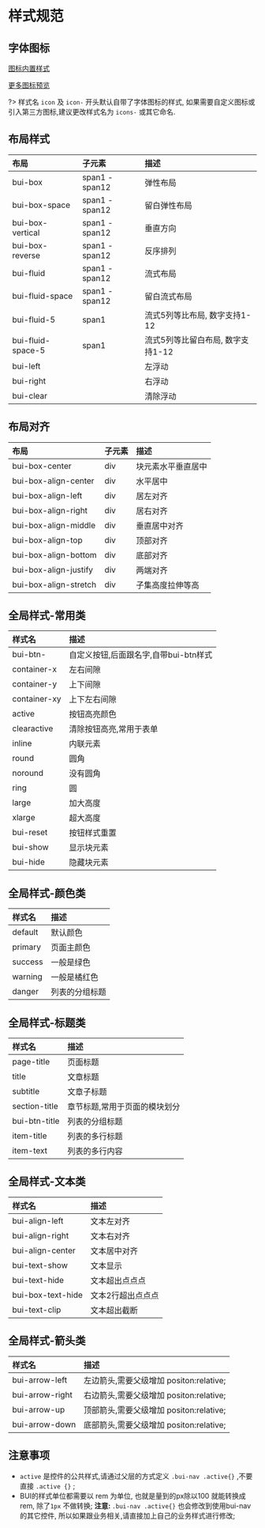 # 样式规范


## 字体图标

[图标内置样式](http://www.easybui.com/demo/#pages/ui/icon)

[更多图标预览](http://www.easybui.com/demo/font/demo.html)

?> 样式名 `icon` 及 `icon-` 开头默认自带了字体图标的样式, 如果需要自定义图标或引入第三方图标,建议更改样式名为 `icons-` 或其它命名. 

## 布局样式

| **布局**   | **子元素**            | **描述**            |
|:------------- |:-------------------|:-------------------|
| bui-box       | span1 - span12     | 弹性布局    |
| bui-box-space       | span1 - span12     | 留白弹性布局    |
| bui-box-vertical       | span1 - span12     | 垂直方向    |
| bui-box-reverse       | span1 - span12     | 反序排列    |
| bui-fluid       | span1 - span12     | 流式布局    |
| bui-fluid-space       | span1 - span12     | 留白流式布局    |
| bui-fluid-5       | span1 | 流式5列等比布局, 数字支持1-12    |
| bui-fluid-space-5  | span1 | 流式5列等比留白布局, 数字支持1-12    |
| bui-left       |       | 左浮动    |
| bui-right       |       | 右浮动    |
| bui-clear       |       | 清除浮动    |

## 布局对齐 

| **布局**   | **子元素**            | **描述**            |
|:------------- |:-------------------|:-------------------|
| bui-box-center  | div     | 块元素水平垂直居中    |
| bui-box-align-center  | div     | 水平居中    |
| bui-box-align-left  | div     | 居左对齐    |
| bui-box-align-right  | div     | 居右对齐    |
| bui-box-align-middle  | div     | 垂直居中对齐    |
| bui-box-align-top  | div     | 顶部对齐    |
| bui-box-align-bottom  | div     | 底部对齐    |
| bui-box-align-justify  | div     | 两端对齐    |
| bui-box-align-stretch  | div     | 子集高度拉伸等高    |

## 全局样式-常用类

| **样式名**   | **描述**            |
|:------------- |:-------------------|
| bui-btn-       | 自定义按钮,后面跟名字,自带bui-btn样式  |
| container-x       | 左右间隙    |
| container-y       | 上下间隙    |
| container-xy       | 上下左右间隙    |
| active       | 按钮高亮颜色    |
| clearactive       | 清除按钮高亮,常用于表单    |
| inline       | 内联元素    |
| round       | 圆角    |
| noround       | 没有圆角    |
| ring       | 圆    |
| large       | 加大高度    |
| xlarge       | 超大高度    |
| bui-reset       | 按钮样式重置    |
| bui-show       | 显示块元素    |
| bui-hide       | 隐藏块元素    |

## 全局样式-颜色类

| **样式名**   | **描述**            |
|:------------- |:-------------------|
| default       | 默认颜色    |
| primary       | 页面主颜色    |
| success       | 一般是绿色    |
| warning       | 一般是橘红色   |
| danger       | 列表的分组标题    |

## 全局样式-标题类 

| **样式名**   | **描述**            |
|:------------- |:-------------------|
| page-title       | 页面标题    |
| title       | 文章标题    |
| subtitle       | 文章子标题    |
| section-title       | 章节标题,常用于页面的模块划分    |
| bui-btn-title       | 列表的分组标题    |
| item-title       | 列表的多行标题    |
| item-text       | 列表的多行内容    |

## 全局样式-文本类 

| **样式名**   | **描述**            |
|:------------- |:-------------------|
| bui-align-left       | 文本左对齐    |
| bui-align-right       | 文本右对齐    |
| bui-align-center       | 文本居中对齐    |
| bui-text-show       | 文本显示    |
| bui-text-hide       | 文本超出点点点    |
| bui-box-text-hide    | 文本2行超出点点点    |
| bui-text-clip       | 文本超出截断    |

## 全局样式-箭头类 

| **样式名**   | **描述**            |
|:------------- |:-------------------|
| bui-arrow-left       | 左边箭头,需要父级增加 positon:relative;    |
| bui-arrow-right       | 右边箭头,需要父级增加 positon:relative;    |
| bui-arrow-up       | 顶部箭头,需要父级增加 positon:relative;    |
| bui-arrow-down       | 底部箭头,需要父级增加 positon:relative;    |


## 注意事项 
* `active` 是控件的公共样式,请通过父层的方式定义 `.bui-nav .active{}` ,不要直接 `.active {}` ;
* BUI的样式单位都需要以 rem 为单位, 也就是量到的px除以100 就能转换成rem, 除了`1px` 不做转换;
<strong class="hint">注意: </strong> `.bui-nav .active{}` 也会修改到使用bui-nav的其它控件, 所以如果跟业务相关,请直接加上自己的业务样式进行修改;

